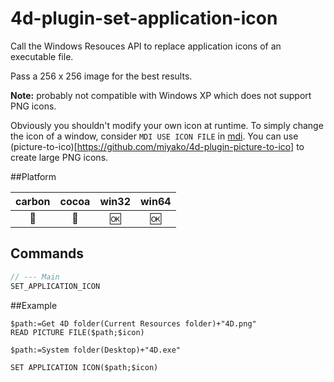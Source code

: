 4d-plugin-set-application-icon
==============================

Call the Windows Resouces API to replace application icons of an executable file.

Pass a 256 x 256 image for the best results.

**Note:** probably not compatible with Windows XP which does not support PNG icons.

Obviously you shouldn't modify your own icon at runtime. To simply change the icon of a window, consider ``MDI USE ICON FILE`` in [mdi](https://github.com/miyako/4d-plugin-mdi). You can use (picture-to-ico)[https://github.com/miyako/4d-plugin-picture-to-ico] to create large PNG icons.

##Platform

| carbon | cocoa | win32 | win64 |
|:------:|:-----:|:---------:|:---------:|
|🚫|🚫|🆗|🆗|

Commands
---

```c
// --- Main
SET_APPLICATION_ICON
```

##Example
```
$path:=Get 4D folder(Current Resources folder)+"4D.png"
READ PICTURE FILE($path;$icon)

$path:=System folder(Desktop)+"4D.exe"

SET APPLICATION ICON($path;$icon)
```
